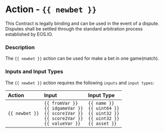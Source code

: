 # Action - `{{ newbet }}`

This Contract is legally binding and can be used in the event of a dispute. Disputes shall be settled through the standard arbitration process established by EOS.IO.

### Description

The `{{ newbet }}` action can be used for make a bet in one game(match).

### Inputs and Input Types

The `{{ newbet }}` action requires the following `inputs` and `input types`:

| Action | Input | Input Type |
|:--|:--|:--|
| `{{ newbet }}` | `{{ fromVar }}`<br/>`{{ idgameVar }}`<br/>`{{ score1Var }}`<br/>`{{ score2Var }}`<br/>`{{ valueVar }}` | `{{ name }}`<br/>`{{ uint64 }}`<br/>`{{ uint32 }}`<br/>`{{ uint32 }}`<br/>`{{ asset }}` |
